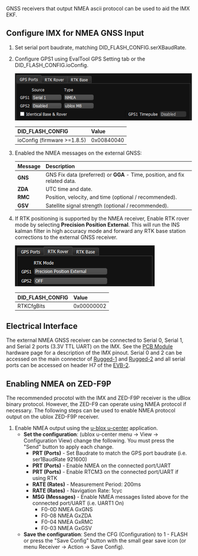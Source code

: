 GNSS receivers that output NMEA ascii protocol can be used to aid the IMX EKF.

## Configure IMX for NMEA GNSS Input

1. Set serial port baudrate, matching DID_FLASH_CONFIG.serXBaudRate.

2. Configure GPS1 using EvalTool GPS Setting tab or the DID_FLASH_CONFIG.ioConfig. 

   ![EvalTool GPS NMEA](images/evaltool_gps_nmea.png)

   | DID_FLASH_CONFIG            | Value      |
   | --------------------------- | ---------- |
   | ioConfig (firmware >=1.8.5) | 0x00840040 |

3. Enabled the NMEA messages on the external GNSS:

   | Message | Description                                                  |
   | ------- | ------------------------------------------------------------ |
   | **GNS** | GNS Fix data (preferred) or **GGA** - Time, position, and fix related data. |
   | **ZDA** | UTC time and date.                                           |
   | **RMC** | Position, velocity, and time (optional / recommended).       |
   | **GSV** | Satellite signal strength (optional / recommended).          |

4. If RTK positioning is supported by the NMEA receiver, Enable RTK rover mode by selecting **Precision Position External**.  This will run the INS kalman filter in high accuracy mode and forward any RTK base station corrections to the external GNSS receiver. 

   ![](images/evaltool_gps_f9p_rover.png)

   | DID_FLASH_CONFIG | Value      |
   | ---------------- | ---------- |
   | RTKCfgBits       | 0x00000002 |

## Electrical Interface

The external NMEA GNSS receiver can be connected to Serial 0, Serial 1, and Serial 2 ports (3.3V TTL UART) on the IMX.  See the [PCB Module](../../hardware/module/) hardware page for a description of the IMX pinout.  Serial 0 and 2 can be accessed on the main connector of [Rugged-1](../../hardware/rugged1/) and [Rugged-2](../../hardware/rugged2/) and all serial ports can be accessed on header H7 of the [EVB-2](../../hardware/EVB2/). 

## Enabling NMEA on ZED-F9P

The recommended procotol with the IMX and ZED-F9P receiver is the uBlox binary protocol.  However, the ZED-F9 can operate using NMEA protocol if necessary.  The following steps can be used to enable NMEA protocol output on the ublox ZED-F9P receiver. 

1. Enable NMEA output using the [u-blox u-center]( https://www.u-blox.com/en/product/u-center ) application.  
   - **Set the configuration**: (ublox u-center menu -> View -> Configuration View) change the following.  You must press the "Send" button to apply each change.
     - **PRT (Ports)** - Set Baudrate to match the GPS port baudrate (i.e. ser1BaudRate 921600)
     - **PRT (Ports)** - Enable NMEA on the connected port/UART
     - **PRT (Ports)** - Enable RTCM3 on the connected port/UART if using RTK
     - **RATE (Rates)** - Measurement Period: 200ms
     - **RATE (Rates)** - Navigation Rate: 1cyc
     - **MSG (Messages)** - Enable NMEA messages listed above for the connected port/UART (i.e. UART1 On)
       - F0-0D NMEA GxGNS
       - F0-08 NMEA GxZDA
       - F0-04 NMEA GxRMC
       - F0-03 NMEA GxGSV
   - **Save the configuration**: Send the CFG (Configuration) to 1 - FLASH or press the "Save Config" button with the small gear save icon (or menu Receiver -> Action -> Save Config).
